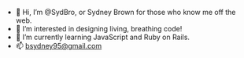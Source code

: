 - 👋 Hi, I’m @SydBro, or Sydney Brown for those who know me off the web.
- 👀 I’m interested in designing living, breathing code!
- 🌱 I’m currently learning JavaScript and Ruby on Rails.
- 📫 bsydney95@gmail.com
